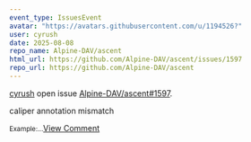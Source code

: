 ```yaml
---
event_type: IssuesEvent
avatar: "https://avatars.githubusercontent.com/u/1194526?"
user: cyrush
date: 2025-08-08
repo_name: Alpine-DAV/ascent
html_url: https://github.com/Alpine-DAV/ascent/issues/1597
repo_url: https://github.com/Alpine-DAV/ascent
---
```


<a href='https://github.com/cyrush' target='_blank'>cyrush</a> open issue <a href='https://github.com/Alpine-DAV/ascent/issues/1597' target='_blank'>Alpine-DAV/ascent#1597</a>.

<p>caliper annotation mismatch</p><small>Example:...</small><a href='https://github.com/Alpine-DAV/ascent/issues/1597' target='_blank'>View Comment</a>